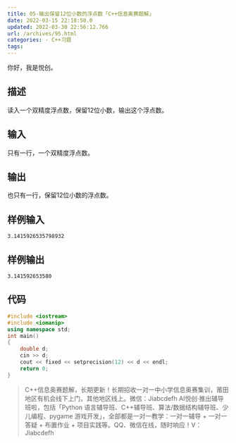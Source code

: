 ```yaml
---
title: 05-输出保留12位小数的浮点数「C++信息奥赛题解」
date: 2022-03-15 22:18:50.0
updated: 2022-03-30 22:56:12.766
url: /archives/95.html
categories: - C++习题
tags: 
---
```




你好，我是悦创。

## 描述

读入一个双精度浮点数，保留12位小数，输出这个浮点数。

## 输入

只有一行，一个双精度浮点数。

## 输出

也只有一行，保留12位小数的浮点数。

## 样例输入

```
3.1415926535798932
```

## 样例输出

```
3.141592653580
```

## 代码

```cpp
#include <iostream>
#include <iomanip>
using namespace std;
int main()
{
    double d;
    cin >> d;
    cout << fixed << setprecision(12) << d << endl;
    return 0;
}
```

> C++信息奥赛题解，长期更新！长期招收一对一中小学信息奥赛集训，莆田地区有机会线下上门，其他地区线上。微信：Jiabcdefh AI悦创·推出辅导班啦，包括「Python 语言辅导班、C++辅导班、算法/数据结构辅导班、少儿编程、pygame 游戏开发」，全部都是一对一教学：一对一辅导 + 一对一答疑 + 布置作业 + 项目实践等。QQ、微信在线，随时响应！V：Jiabcdefh